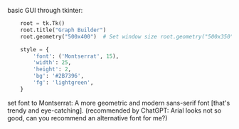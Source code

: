 basic GUI through tkinter:

```python
    root = tk.Tk()
    root.title("Graph Builder")
    root.geometry("500x400")  # Set window size root.geometry("500x350")

    style = {
        'font': ('Montserrat', 15),
        'width': 25,
        'height': 2,
        'bg': '#2B7396',
        'fg': 'lightgreen',
    }
```

set font to Montserrat: A more geometric and modern sans-serif font [that's trendy and eye-catching]. (recommended by ChatGPT: Arial looks not so good, can you recommend an alternative font for me?)
